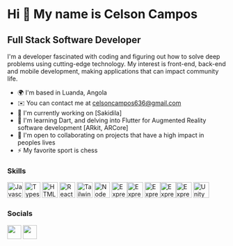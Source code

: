 Hi 👋 My name is Celson Campos
==============================

Full Stack Software Developer
-----------------------------

I'm a developer fascinated with coding and figuring out how to solve deep problems using cutting-edge technology. My interest is front-end, back-end and mobile development, making applications that can impact community life.

* 🌍  I'm based in Luanda, Angola
* ✉️   You can contact me at [celsoncampos636@gmail.com](mailto:celsoncampos636@gmail.com)
* 🚀  I'm currently working on [Sakidila]
* 🧠  I'm learning Dart, and delving into Flutter for Augmented Reality software development [ARkit, ARCore]
* 🤝  I'm open to collaborating on projects that have a high impact in peoples lives
* ⚡  My favorite sport is chess

### Skills

<p align="left">
<a href="https://developer.mozilla.org/en-US/docs/Web/JavaScript" target="_blank" rel="noreferrer"><img src="https://raw.githubusercontent.com/danielcranney/readme-generator/main/public/icons/skills/javascript-colored.svg" width="36" height="36" alt="Javascript" /></a>
<a href="https://www.typescriptlang.org/" target="_blank" rel="noreferrer"><img src="https://raw.githubusercontent.com/danielcranney/readme-generator/main/public/icons/skills/typescript-colored.svg" width="36" height="36" alt="Typescript" /></a>
<a href="https://developer.mozilla.org/en-US/docs/Glossary/HTML5" target="_blank" rel="noreferrer"><img src="https://raw.githubusercontent.com/danielcranney/readme-generator/main/public/icons/skills/html5-colored.svg" width="36" height="36" alt="HTML5" /></a>
<a href="https://reactjs.org/" target="_blank" rel="noreferrer"><img src="https://raw.githubusercontent.com/danielcranney/readme-generator/main/public/icons/skills/react-colored.svg" width="36" height="36" alt="React" /></a>
<a href="https://tailwindcss.com/" target="_blank" rel="noreferrer"><img src="https://raw.githubusercontent.com/danielcranney/readme-generator/main/public/icons/skills/tailwindcss-colored.svg" width="36" height="36" alt="TailwindCSS" /></a>
<a href="https://nodejs.org/en/" target="_blank" rel="noreferrer"><img src="https://raw.githubusercontent.com/danielcranney/readme-generator/main/public/icons/skills/nodejs-colored.svg" width="36" height="36" alt="NodeJS" /></a>
<a href="https://expressjs.com/" target="_blank" rel="noreferrer"><img src="https://raw.githubusercontent.com/danielcranney/readme-generator/main/public/icons/skills/express-colored-dark.svg" width="36" height="36" alt="Express" /></a><a href="#" target="_blank" rel="noreferrer"><img src="https://raw.githubusercontent.com/devrun22/devrun22/main/Flutter-Dark.svg" width="36" height="36" alt="Express" /></a>
<a href="#" target="_blank" rel="noreferrer"><img src="https://github.com/devrun22/devrun22/blob/main/Dart-Dark.svg" width="36" height="36" alt="Express" /></a><a href="#" target="_blank" rel="noreferrer"><img src="https://github.com/devrun22/devrun22/blob/main/CSS.svg" width="36" height="36" alt="Express" /></a><a href="#" target="_blank" rel="noreferrer"><img src="https://github.com/devrun22/devrun22/blob/main/Firebase-Dark.svg" width="36" height="36" alt="Express" /></a>
  <a href="#" target="_blank" rel="noreferrer"><img src="https://github.com/devrun22/devrun22/blob/main/Unity-Dark.svg" width="36" height="36" alt="Unity3D" /></a>
</p>

### Socials

<p align="left"><a href="https://www.github.com/celsoncampos" target="_blank" rel="noreferrer"><img src="https://raw.githubusercontent.com/danielcranney/readme-generator/main/public/icons/socials/github-dark.svg" width="32" height="32" /></a> <a href="https://www.linkedin.com/in/celson-campos-376726222/" target="_blank" rel="noreferrer"><img src="https://raw.githubusercontent.com/danielcranney/readme-generator/main/public/icons/socials/linkedin.svg" width="32" height="32" /></a></p>
